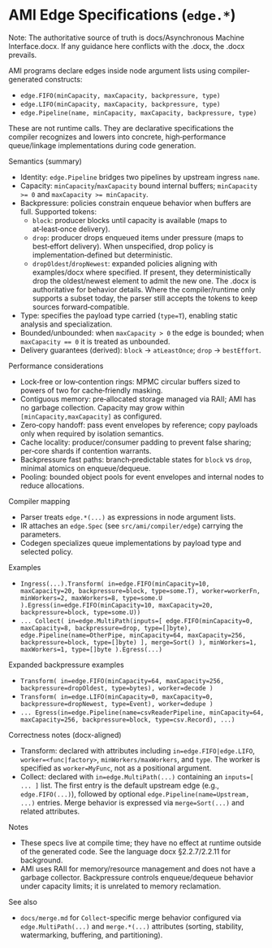 # AMI Edge Specifications (`edge.*`)

Note: The authoritative source of truth is docs/Asynchronous Machine Interface.docx. If any guidance here conflicts with the .docx, the .docx prevails.

AMI programs declare edges inside node argument lists using compiler-generated constructs:

- `edge.FIFO(minCapacity, maxCapacity, backpressure, type)`
- `edge.LIFO(minCapacity, maxCapacity, backpressure, type)`
- `edge.Pipeline(name, minCapacity, maxCapacity, backpressure, type)`

These are not runtime calls. They are declarative specifications the compiler recognizes and lowers into concrete, high‑performance queue/linkage implementations during code generation.

Semantics (summary)
- Identity: `edge.Pipeline` bridges two pipelines by upstream ingress `name`.
- Capacity: `minCapacity`/`maxCapacity` bound internal buffers; `minCapacity >= 0` and `maxCapacity >= minCapacity`.
- Backpressure: policies constrain enqueue behavior when buffers are full. Supported tokens:
  - `block`: producer blocks until capacity is available (maps to at‑least‑once delivery).
  - `drop`: producer drops enqueued items under pressure (maps to best‑effort delivery). When unspecified, drop policy is implementation‑defined but deterministic.
  - `dropOldest`/`dropNewest`: expanded policies aligning with examples/docx where specified. If present, they deterministically drop the oldest/newest element to admit the new one.
  The .docx is authoritative for behavior details. Where the compiler/runtime only supports a subset today, the parser still accepts the tokens to keep sources forward‑compatible.
- Type: specifies the payload type carried (`type=T`), enabling static analysis and specialization.
 - Bounded/unbounded: when `maxCapacity > 0` the edge is bounded; when `maxCapacity == 0` it is treated as unbounded.
 - Delivery guarantees (derived): `block` → `atLeastOnce`; `drop` → `bestEffort`.

Performance considerations
- Lock‑free or low‑contention rings: MPMC circular buffers sized to powers of two for cache‑friendly masking.
- Contiguous memory: pre‑allocated storage managed via RAII; AMI has no garbage collection. Capacity may grow within `[minCapacity,maxCapacity]` as configured.
- Zero‑copy handoff: pass event envelopes by reference; copy payloads only when required by isolation semantics.
- Cache locality: producer/consumer padding to prevent false sharing; per‑core shards if contention warrants.
- Backpressure fast paths: branch‑predictable states for `block` vs `drop`, minimal atomics on enqueue/dequeue.
- Pooling: bounded object pools for event envelopes and internal nodes to reduce allocations.

Compiler mapping
- Parser treats `edge.*(...)` as expressions in node argument lists.
- IR attaches an `edge.Spec` (see `src/ami/compiler/edge`) carrying the parameters.
- Codegen specializes queue implementations by payload type and selected policy.

Examples
- `Ingress(...).Transform( in=edge.FIFO(minCapacity=10, maxCapacity=20, backpressure=block, type=some.T), worker=workerFn, minWorkers=2, maxWorkers=8, type=some.U ).Egress(in=edge.FIFO(minCapacity=10, maxCapacity=20, backpressure=block, type=some.U))`
- `... Collect( in=edge.MultiPath(inputs=[ edge.FIFO(minCapacity=0, maxCapacity=8, backpressure=drop, type=[]byte), edge.Pipeline(name=OtherPipe, minCapacity=64, maxCapacity=256, backpressure=block, type=[]byte) ], merge=Sort() ), minWorkers=1, maxWorkers=1, type=[]byte ).Egress(...)`

Expanded backpressure examples
- `Transform( in=edge.FIFO(minCapacity=64, maxCapacity=256, backpressure=dropOldest, type=bytes), worker=decode )`
- `Transform( in=edge.LIFO(minCapacity=0, maxCapacity=0, backpressure=dropNewest, type=Event), worker=dedupe )`
- `... Egress(in=edge.Pipeline(name=csvReaderPipeline, minCapacity=64, maxCapacity=256, backpressure=block, type=csv.Record), ...)`

Correctness notes (docx-aligned)
- Transform: declared with attributes including `in=edge.FIFO|edge.LIFO`, `worker=<func|factory>`, `minWorkers/maxWorkers`, and `type`. The worker is specified as `worker=MyFunc`, not as a positional argument.
- Collect: declared with `in=edge.MultiPath(...)` containing an `inputs=[ ... ]` list. The first entry is the default upstream edge (e.g., `edge.FIFO(...)`), followed by optional `edge.Pipeline(name=Upstream, ...)` entries. Merge behavior is expressed via `merge=Sort(...)` and related attributes.

Notes
- These specs live at compile time; they have no effect at runtime outside of the generated code. See the language docx §2.2.7/2.2.11 for background.
- AMI uses RAII for memory/resource management and does not have a garbage collector. Backpressure controls enqueue/dequeue behavior under capacity limits; it is unrelated to memory reclamation.

See also
- `docs/merge.md` for `Collect`-specific merge behavior configured via `edge.MultiPath(...)` and `merge.*(...)` attributes (sorting, stability, watermarking, buffering, and partitioning).
